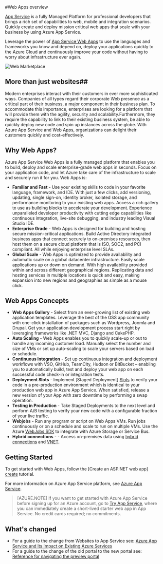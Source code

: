 <properties
	pageTitle="Web Apps overview"
	description="Learn more about App Service Web Apps"
	services="app-service\web"
	documentationCenter=""
	authors="jaime-espinosa"
	manager="wpickett"
	editor="jimbe"/>

<tags
	ms.service="app-service-web"
	ms.workload="web"
	ms.tgt_pltfrm="na"
	ms.devlang="na"
	ms.topic="article"
	ms.date="07/17/2015"
	ms.author="jaime.espinosa"/>


#Web Apps overview

[App Service](http://go.microsoft.com/fwlink/?LinkId=529714) is a fully Managed Platform for professional developers that brings a rich set of capabilities to web, mobile and integration scenarios. Quickly create and deploy mission critical web apps that scale with your business by using Azure App Service.

Leverage the power of [App Service Web Apps](http://go.microsoft.com/fwlink/?LinkId=529714) to use the languages and frameworks you know and depend on, deploy your applications quickly to the Azure Cloud and continuously improve your code without having to worry about infrastructure ever again.

![Web Marketplace](./media/app-service-web-overview/marketplace.png)

## More than just websites##

Modern enterprises interact with their customers in ever more sophisticated ways. Companies of all types regard their corporate Web presence as a critical part of their business, a major component in their business plan. To accommodate this importance, enterprises are looking for a platform that will provide them with the agility, security and scalability.Furthermore, they require the capability to link to their existing business system, be able to quickly deploy new code and spin up instances across the globe. With Azure App Service and Web Apps, organizations can delight their customers quickly and cost-effectively.

## Why Web Apps? ##

Azure App Service Web Apps is a fully managed platform that enables you to build, deploy and scale enterprise-grade web apps in seconds. Focus on your application code, and let Azure take care of the infrastructure to scale and securely run it for you. Web Apps is:

- **Familiar and Fast** - Use your existing skills to code in your favorite language, framework, and IDE. With just a few clicks, add versioning, updating, single sign-on, identity broker, isolated storage, and performance monitoring to your existing web apps.  Access a rich gallery to use as building blocks to accelerate your development. Experience unparalleled developer productivity with cutting edge capabilities like continuous integration, live-site debugging, and industry leading Visual Studio IDE.
- **Enterprise Grade** - Web Apps is designed for building and hosting secure mission-critical applications. Build Active Directory integrated business apps that connect securely to on-premises resources, then host them on a secure cloud platform that is ISO, SOC2, and PCI compliant. All while enjoying enterprise level SLAs.
- **Global Scale** - Web Apps is optimized to provide availability and automatic scale on a global datacenter infrastructure. Easily scale applications up or down on demand. With high availability provided within and across different geographical regions. Replicating data and hosting services in multiple locations is quick and easy, making expansion into new regions and geographies as simple as a mouse click.  

## Web Apps Concepts ##

- **Web Apps Gallery** - Select from an ever-growing list of existing web application templates. Leverage the best of the OSS app community with one-click installation of packages such as Wordpress, Joomla and Drupal. Get your application development process start right by leveraging frameworks like .NET MVC, Django and CakePHP.
- **Auto Scaling** - Web Apps enables you to quickly scale-up or out to handle any incoming customer load. Manually select the number and size of VMs or set up auto-scaling to scale your servers based on load or schedule.
- **Continuous Integration** - Set up continuous integration and deployment workflows with VSO, GitHub, TeamCity, Hudson or BitBucket – enabling you to automatically build, test and deploy your web app on each successful code check-in or integration tests.
- **Deployment Slots** - Implement [Staged Deployment] [Slots] to verify your code in a pre-production environment which is identical to your production web app in Azure App Service. When satisfied, release a new version of your App with zero downtime by performing a swap operation. 
- **Testing in Production** - Take Staged Deployments to the next level and perform A/B testing to verify your new code with a configurable fraction of your live traffic. 
- **Webjobs** - Run any program or script on Web Apps VMs. Run jobs continuously or on a schedule and scale to run on multiple VMs. Use the Azure [WebJobs SDK][Webjobs] to integrate with Azure Storage or Service Bus.
- **Hybrid connections** - - Access on-premises data using [hybrid connections](../integration-hybrid-connection-overview.md) and [VNET](../app-service-web/web-sites-integrate-with-vnet.md).

## Getting Started ##
To get started with Web Apps, follow the [Create an ASP.NET web app] [create] tutorial.

For more information on Azure App Service platform, see [Azure App Service][appservice].

>[AZURE.NOTE] If you want to get started with Azure App Service before signing up for an Azure account, go to [Try App Service](http://go.microsoft.com/fwlink/?LinkId=523751), where you can immediately create a short-lived starter web app in App Service. No credit cards required; no commitments.

## What's changed
* For a guide to the change from Websites to App Service see: [Azure App Service and Its Impact on Existing Azure Services](http://go.microsoft.com/fwlink/?LinkId=529714)
* For a guide to the change of the old portal to the new portal see: [Reference for navigating the preview portal](http://go.microsoft.com/fwlink/?LinkId=529715)

[appservice]: ../app-service/app-service-value-prop-what-is.md
[create]: web-sites-dotnet-get-started.md
[Webjobs]: websites-dotnet-webjobs-sdk-get-started.md
[Slots]: web-sites-staged-publishing.md

 
